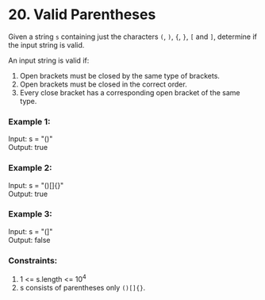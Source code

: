 # 20. Valid Parentheses

Given a string `s` containing just the characters `(`, `)`, `{`, `}`, `[` and `]`, determine if the input string is valid.

An input string is valid if:

1. Open brackets must be closed by the same type of brackets.    
2. Open brackets must be closed in the correct order.
3. Every close bracket has a corresponding open bracket of the same type.
 

### Example 1:
Input: s = "()"    
Output: true

### Example 2:
Input: s = "()[]{}"    
Output: true

### Example 3:
Input: s = "(]"    
Output: false
 

### Constraints:
1. 1 <= s.length <= 10<sup>4</sup>
2. s consists of parentheses only `()[]{}`.



